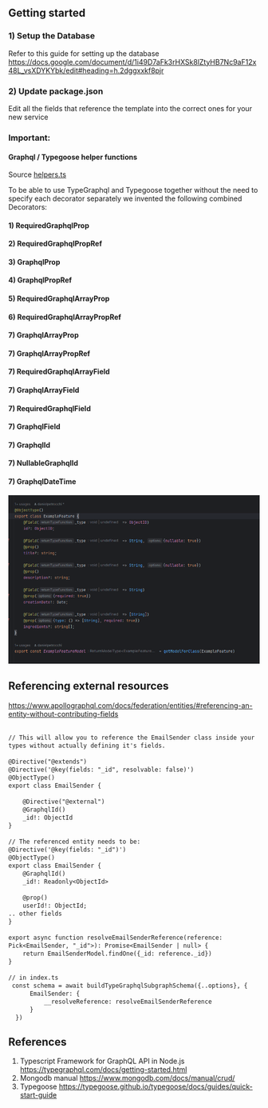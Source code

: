 ## Getting started
### 1) Setup the Database
Refer to this guide for setting up the database https://docs.google.com/document/d/1i49D7aFk3rHXSk8lZtyHB7Nc9aF12x48L_vsXDYKYbk/edit#heading=h.2dggxxkf8pjr
### 2) Update package.json
Edit all the fields that reference the template into the correct ones for your new service


### Important: 
#### Graphql / Typegoose helper functions
Source [helpers.ts](src/schema/helpers.ts)

To be able to use TypeGraphql and Typegoose together without the need to specify each decorator separately we invented the following combined Decorators:

#### 1) RequiredGraphqlProp
#### 2) RequiredGraphqlPropRef
#### 3) GraphqlProp
#### 4) GraphqlPropRef
#### 5) RequiredGraphqlArrayProp
#### 6) RequiredGraphqlArrayPropRef
#### 7) GraphqlArrayProp
#### 7) GraphqlArrayPropRef
#### 7) RequiredGraphqlArrayField
#### 7) GraphqlArrayField
#### 7) RequiredGraphqlField
#### 7) GraphqlField
#### 7) GraphqlId
#### 7) NullableGraphqlId
#### 7) GraphqlDateTime


![img.png](docs/img.png)

## Referencing external resources
https://www.apollographql.com/docs/federation/entities/#referencing-an-entity-without-contributing-fields
```

// This will allow you to reference the EmailSender class inside your 
types without actually defining it's fields.  

@Directive("@extends")
@Directive('@key(fields: "_id", resolvable: false)')
@ObjectType()
export class EmailSender {

    @Directive("@external")
    @GraphqlId()
    _id!: ObjectId
}

// The referenced entity needs to be:
@Directive('@key(fields: "_id")')
@ObjectType()
export class EmailSender {
    @GraphqlId()
    _id!: Readonly<ObjectId>

    @prop()
    userId!: ObjectId;
.. other fields
}

export async function resolveEmailSenderReference(reference: Pick<EmailSender, "_id">): Promise<EmailSender | null> {
    return EmailSenderModel.findOne({_id: reference._id})
}

// in index.ts
 const schema = await buildTypeGraphqlSubgraphSchema({..options}, {
      EmailSender: {
          __resolveReference: resolveEmailSenderReference
      }
  })

```


## References

1) Typescript Framework for GraphQL API in Node.js https://typegraphql.com/docs/getting-started.html
2) Mongodb manual https://www.mongodb.com/docs/manual/crud/
3) Typegoose https://typegoose.github.io/typegoose/docs/guides/quick-start-guide

